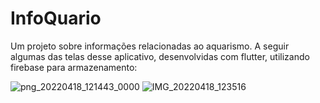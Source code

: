 # InfoQuario

Um projeto sobre informações relacionadas ao aquarismo. A seguir algumas das telas desse aplicativo, desenvolvidas com flutter, utilizando firebase para armazenamento:


![png_20220418_121443_0000](https://user-images.githubusercontent.com/26170686/163832933-454c9799-3e00-4219-860f-4b140bacc047.png)
![IMG_20220418_123516](https://user-images.githubusercontent.com/26170686/163832956-a73719e0-b5dc-43a3-9220-fd9a9ca55d2a.png)
